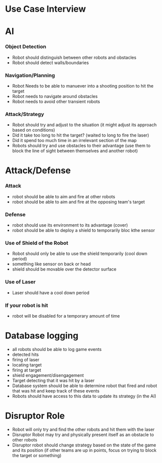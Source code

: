 # Use Case Interview 

# AI

### Object Detection
- Robot should distinguish between other robots and obstacles
- Robot should detect walls/boundaries 
### Navigation/Planning 
- Robot Needs to be able to manuever into a shooting position to hit the target 
- Robot needs to navigate around obstacles 
- Robot needs to avoid other transient robots 
### Attack/Strategy 
- Robot should try and adjust to the situation (it might adjust its approach based on conditions) 
- Did it take too long to hit the target? (waited to long to fire the laser)
- Did it spend too much time in an irrelevant section of the map
- Robots should try and use obstacles to their advantage (use them to block the line of sight between themselves and another robot) 
# Attack/Defense 
### Attack
- robot should be able to aim and fire at other robots 
- robot should be able to aim and fire at the opposing team's target 
### Defense 
- robot should use its environment to its advantage (cover)
- robot should be able to deploy a shield to temporarily bloc kthe sensor 
### Use of Shield of the Robot 
- Robot should only be able to use the shield temporarily (cool down period)
- something like sensor on back or head 
- shield should be movable over the detector surface 
### Use of Laser 
- Laser should have a cool down period 
### If your robot is hit 
- robot will be disabled for a temporary amount of time 
# Database logging 
- all robots should be able to log game events 
- detected hits
- firing of laser 
- locating target 
- firing at target 
- shield engagement/disengagement 
- Target detecting that it was hit by a laser 
- Database system should be able to determine robot that fired and robot that was hit and keep track of these events 
- Robots should have access to this data to update its strategy (in the AI)
# Disruptor Role 
- Robot will only try and find the other robots and hit them with the laser 
- Disruptor Robot may try and physically present itself as an obstacle to other robots 
- Disruptor robot should change strategy based on the state of the game and its position (if other teams are up in points, focus on trying to block the target or something)
